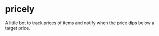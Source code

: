 # pricely
A little bot to track prices of items and notify when the price dips below a target price.
